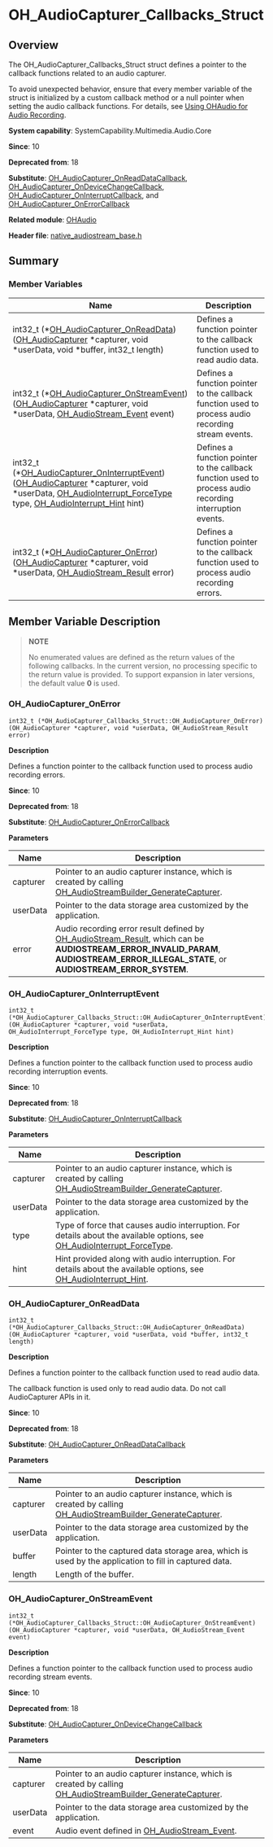# OH_AudioCapturer_Callbacks_Struct


## Overview

The OH_AudioCapturer_Callbacks_Struct struct defines a pointer to the callback functions related to an audio capturer.

To avoid unexpected behavior, ensure that every member variable of the struct is initialized by a custom callback method or a null pointer when setting the audio callback functions. For details, see [Using OHAudio for Audio Recording](../../media/audio/using-ohaudio-for-recording.md).

**System capability**: SystemCapability.Multimedia.Audio.Core

**Since**: 10

**Deprecated from**: 18

**Substitute**: [OH_AudioCapturer_OnReadDataCallback](_o_h_audio.md#oh_audiocapturer_onreaddatacallback), [OH_AudioCapturer_OnDeviceChangeCallback](_o_h_audio.md#oh_audiocapturer_ondevicechangecallback), [OH_AudioCapturer_OnInterruptCallback](_o_h_audio.md#oh_audiocapturer_oninterruptcallback), and [OH_AudioCapturer_OnErrorCallback](_o_h_audio.md#oh_audiocapturer_onerrorcallback)

**Related module**: [OHAudio](_o_h_audio.md)

**Header file**: [native_audiostream_base.h](native__audiostream__base_8h.md)


## Summary


### Member Variables

| Name| Description| 
| -------- | -------- |
| int32_t (\*[OH_AudioCapturer_OnReadData](#oh_audiocapturer_onreaddata))([OH_AudioCapturer](_o_h_audio.md#oh_audiocapturer) \*capturer, void \*userData, void \*buffer, int32_t length) | Defines a function pointer to the callback function used to read audio data. | 
| int32_t (\*[OH_AudioCapturer_OnStreamEvent](#oh_audiocapturer_onstreamevent))([OH_AudioCapturer](_o_h_audio.md#oh_audiocapturer) \*capturer, void \*userData, [OH_AudioStream_Event](_o_h_audio.md#oh_audiostream_event) event) | Defines a function pointer to the callback function used to process audio recording stream events. | 
| int32_t (\*[OH_AudioCapturer_OnInterruptEvent](#oh_audiocapturer_oninterruptevent))([OH_AudioCapturer](_o_h_audio.md#oh_audiocapturer) \*capturer, void \*userData, [OH_AudioInterrupt_ForceType](_o_h_audio.md#oh_audiointerrupt_forcetype) type, [OH_AudioInterrupt_Hint](_o_h_audio.md#oh_audiointerrupt_hint) hint) | Defines a function pointer to the callback function used to process audio recording interruption events. | 
| int32_t (\*[OH_AudioCapturer_OnError](#oh_audiocapturer_onerror))([OH_AudioCapturer](_o_h_audio.md#oh_audiocapturer) \*capturer, void \*userData, [OH_AudioStream_Result](_o_h_audio.md#oh_audiostream_result) error) | Defines a function pointer to the callback function used to process audio recording errors. | 


## Member Variable Description

> **NOTE**
>
> No enumerated values are defined as the return values of the following callbacks. In the current version, no processing specific to the return value is provided. To support expansion in later versions, the default value **0** is used.


### OH_AudioCapturer_OnError

```
int32_t (*OH_AudioCapturer_Callbacks_Struct::OH_AudioCapturer_OnError)(OH_AudioCapturer *capturer, void *userData, OH_AudioStream_Result error)
```

**Description**

Defines a function pointer to the callback function used to process audio recording errors.

**Since**: 10

**Deprecated from**: 18

**Substitute**: [OH_AudioCapturer_OnErrorCallback](_o_h_audio.md#oh_audiocapturer_onerrorcallback)

**Parameters**

| Name| Description| 
| -------- | -------- |
| capturer | Pointer to an audio capturer instance, which is created by calling [OH_AudioStreamBuilder_GenerateCapturer](_o_h_audio.md#oh_audiostreambuilder_generatecapturer).|
| userData | Pointer to the data storage area customized by the application.|
| error | Audio recording error result defined by [OH_AudioStream_Result](_o_h_audio.md#oh_audiostream_result), which can be **AUDIOSTREAM_ERROR_INVALID_PARAM**, **AUDIOSTREAM_ERROR_ILLEGAL_STATE**, or **AUDIOSTREAM_ERROR_SYSTEM**.|


### OH_AudioCapturer_OnInterruptEvent

```
int32_t (*OH_AudioCapturer_Callbacks_Struct::OH_AudioCapturer_OnInterruptEvent)(OH_AudioCapturer *capturer, void *userData, OH_AudioInterrupt_ForceType type, OH_AudioInterrupt_Hint hint)
```

**Description**

Defines a function pointer to the callback function used to process audio recording interruption events.

**Since**: 10

**Deprecated from**: 18

**Substitute**: [OH_AudioCapturer_OnInterruptCallback](_o_h_audio.md#oh_audiocapturer_oninterruptcallback)

**Parameters**

| Name| Description| 
| -------- | -------- |
| capturer | Pointer to an audio capturer instance, which is created by calling [OH_AudioStreamBuilder_GenerateCapturer](_o_h_audio.md#oh_audiostreambuilder_generatecapturer).|
| userData | Pointer to the data storage area customized by the application.|
| type | Type of force that causes audio interruption. For details about the available options, see [OH_AudioInterrupt_ForceType](_o_h_audio.md#oh_audiointerrupt_forcetype).|
| hint | Hint provided along with audio interruption. For details about the available options, see [OH_AudioInterrupt_Hint](_o_h_audio.md#oh_audiointerrupt_hint).|


### OH_AudioCapturer_OnReadData

```
int32_t (*OH_AudioCapturer_Callbacks_Struct::OH_AudioCapturer_OnReadData)(OH_AudioCapturer *capturer, void *userData, void *buffer, int32_t length)
```

**Description**

Defines a function pointer to the callback function used to read audio data.

The callback function is used only to read audio data. Do not call AudioCapturer APIs in it.

**Since**: 10

**Deprecated from**: 18

**Substitute**: [OH_AudioCapturer_OnReadDataCallback](_o_h_audio.md#oh_audiocapturer_onreaddatacallback)

**Parameters**

| Name| Description| 
| -------- | -------- |
| capturer | Pointer to an audio capturer instance, which is created by calling [OH_AudioStreamBuilder_GenerateCapturer](_o_h_audio.md#oh_audiostreambuilder_generatecapturer).|
| userData | Pointer to the data storage area customized by the application.|
| buffer | Pointer to the captured data storage area, which is used by the application to fill in captured data.|
| length | Length of the buffer.|


### OH_AudioCapturer_OnStreamEvent

```
int32_t (*OH_AudioCapturer_Callbacks_Struct::OH_AudioCapturer_OnStreamEvent)(OH_AudioCapturer *capturer, void *userData, OH_AudioStream_Event event)
```

**Description**

Defines a function pointer to the callback function used to process audio recording stream events.

**Since**: 10

**Deprecated from**: 18

**Substitute**: [OH_AudioCapturer_OnDeviceChangeCallback](_o_h_audio.md#oh_audiocapturer_ondevicechangecallback)

**Parameters**

| Name| Description| 
| -------- | -------- |
| capturer | Pointer to an audio capturer instance, which is created by calling [OH_AudioStreamBuilder_GenerateCapturer](_o_h_audio.md#oh_audiostreambuilder_generatecapturer).|
| userData | Pointer to the data storage area customized by the application.|
| event | Audio event defined in [OH_AudioStream_Event](_o_h_audio.md#oh_audiostream_event).|
